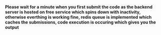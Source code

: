 **Please wait for a minute when you first submit the code as the backend server is hosted on free service which spins down with inactivity, otherwise everthing is working fine, redis queue is implemented which caches the submissions, code execution is occuring which gives you the output**
